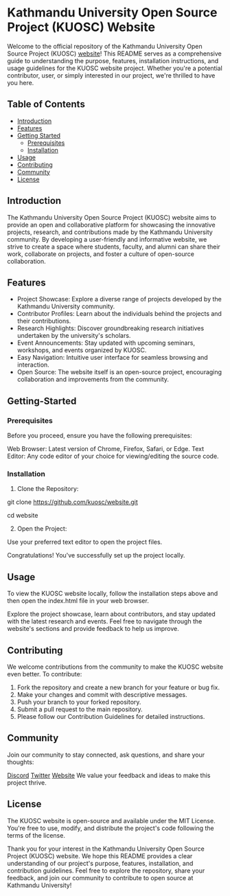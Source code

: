 # Kathmandu University Open Source Project (KUOSC) Website

Welcome to the official repository of the Kathmandu University Open Source Project (KUOSC) [website](https://www.kuosc.org.np/)! This README serves as a comprehensive guide to understanding the purpose, features, installation instructions, and usage guidelines for the KUOSC website project. Whether you're a potential contributor, user, or simply interested in our project, we're thrilled to have you here.

## Table of Contents
- [Introduction](#Introduction)
- [Features](#Features)
- [Getting Started](#Getting-Started)
    - [Prerequisites](#Prerequisites)
    - [Installation](#Installation)
- [Usage](#Usage)
- [Contributing](#Contributing)
- [Community](#Community)
- [License](#License)

## Introduction

The Kathmandu University Open Source Project (KUOSC) website aims to provide an open and collaborative platform for showcasing the innovative projects, research, and contributions made by the Kathmandu University community. By developing a user-friendly and informative website, we strive to create a space where students, faculty, and alumni can share their work, collaborate on projects, and foster a culture of open-source collaboration.

## Features
- Project Showcase: Explore a diverse range of projects developed by the Kathmandu University community.
- Contributor Profiles: Learn about the individuals behind the projects and their contributions.
- Research Highlights: Discover groundbreaking research initiatives undertaken by the university's scholars.
- Event Announcements: Stay updated with upcoming seminars, workshops, and events organized by KUOSC.
- Easy Navigation: Intuitive user interface for seamless browsing and interaction.
- Open Source: The website itself is an open-source project, encouraging collaboration and improvements from the community.

## Getting-Started
### Prerequisites
Before you proceed, ensure you have the following prerequisites:

Web Browser: Latest version of Chrome, Firefox, Safari, or Edge.
Text Editor: Any code editor of your choice for viewing/editing the source code.
### Installation
1. Clone the Repository:

git clone https://github.com/kuosc/website.git


cd website

2. Open the Project:


Use your preferred text editor to open the project files.



Congratulations! You've successfully set up the project locally.

## Usage
To view the KUOSC website locally, follow the installation steps above and then open the index.html file in your web browser.

Explore the project showcase, learn about contributors, and stay updated with the latest research and events. Feel free to navigate through the website's sections and provide feedback to help us improve.

## Contributing
We welcome contributions from the community to make the KUOSC website even better. To contribute:

1. Fork the repository and create a new branch for your feature or bug fix.
2. Make your changes and commit with descriptive messages.
3. Push your branch to your forked repository.
4. Submit a pull request to the main repository.
5. Please follow our Contribution Guidelines for detailed instructions.

## Community
Join our community to stay connected, ask questions, and share your thoughts:

[Discord](https://discord.gg/3tudZbMadu)
[Twitter](https://twitter.com/kucc1997)
[Website](https://www.kuosc.org.np/)
We value your feedback and ideas to make this project thrive.

## License
The KUOSC website is open-source and available under the MIT License. You're free to use, modify, and distribute the project's code following the terms of the license.

Thank you for your interest in the Kathmandu University Open Source Project (KUOSC) website. We hope this README provides a clear understanding of our project's purpose, features, installation, and contribution guidelines. Feel free to explore the repository, share your feedback, and join our community to contribute to open source at Kathmandu University!